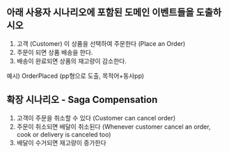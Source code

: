 ## 아래 사용자 시나리오에 포함된 도메인 이벤트들을 도출하시오

1. 고객 (Customer) 이 상품을 선택하여 주문한다 (Place an Order)
1. 주문이 되면 상품 배송을 한다.
1. 배송이 완료되면 상품의 재고량이 감소한다.

예시) OrderPlaced (pp형으로 도출, 목적어+동사pp)

## 확장 시나리오 - Saga Compensation
1. 고객이 주문을 취소할 수 있다 (Customer can cancel order)
1. 주문이 취소되면 배달이 취소된다 (Whenever customer cancel an order, cook or delivery is canceled too)
2. 배달이 수거되면 재고량이 증가한다